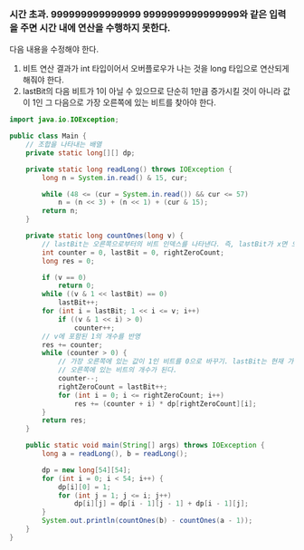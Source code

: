 ### 시간 초과. 999999999999999 9999999999999999와 같은 입력을 주면 시간 내에 연산을 수행하지 못한다.

다음 내용을 수정해야 한다.

1. 비트 연산 결과가 int 타입이어서 오버플로우가 나는 것을 long 타입으로 연산되게 해줘야 한다.
2. lastBit의 다음 비트가 1이 아닐 수 있으므로 단순히 1만큼 증가시킬 것이 아니라 값이 1인 그 다음으로 가장 오른쪽에 있는 비트를 찾아야 한다.

```java
import java.io.IOException;

public class Main {
	// 조합을 나타내는 배열
	private static long[][] dp;

	private static long readLong() throws IOException {
		long n = System.in.read() & 15, cur;

		while (48 <= (cur = System.in.read()) && cur <= 57)
			n = (n << 3) + (n << 1) + (cur & 15);
		return n;
	}

	private static long countOnes(long v) {
		// lastBit는 오른쪽으로부터의 비트 인덱스를 나타낸다. 즉, lastBit가 x면 오른쪽으로부터 x + 1번째 비트에 해당한다.
		int counter = 0, lastBit = 0, rightZeroCount;
		long res = 0;

		if (v == 0)
			return 0;
		while ((v & 1 << lastBit) == 0)
			lastBit++;
		for (int i = lastBit; 1 << i <= v; i++)
			if ((v & 1 << i) > 0)
				counter++;
		// v에 포함된 1의 개수를 반영
		res += counter;
		while (counter > 0) {
			// 가장 오른쪽에 있는 값이 1인 비트를 0으로 바꾸기. lastBit는 현재 가장 오른쪽에 있는 값이 1인 비트의 인덱스이면서, 그 비트보다
			// 오른쪽에 있는 비트의 개수가 된다.
			counter--;
			rightZeroCount = lastBit++;
			for (int i = 0; i <= rightZeroCount; i++)
				res += (counter + i) * dp[rightZeroCount][i];
		}
		return res;
	}

	public static void main(String[] args) throws IOException {
		long a = readLong(), b = readLong();

		dp = new long[54][54];
		for (int i = 0; i < 54; i++) {
			dp[i][0] = 1;
			for (int j = 1; j <= i; j++)
				dp[i][j] = dp[i - 1][j - 1] + dp[i - 1][j];
		}
		System.out.println(countOnes(b) - countOnes(a - 1));
	}
}
```

